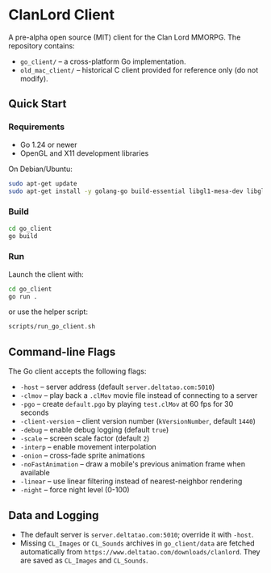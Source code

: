 # ClanLord Client

A pre-alpha open source (MIT) client for the Clan Lord MMORPG.
The repository contains:

- `go_client/` – a cross-platform Go implementation.
- `old_mac_client/` – historical C client provided for reference only (do not modify).

## Quick Start

### Requirements

- Go 1.24 or newer
- OpenGL and X11 development libraries

On Debian/Ubuntu:

```bash
sudo apt-get update
sudo apt-get install -y golang-go build-essential libgl1-mesa-dev libglu1-mesa-dev xorg-dev
```

### Build

```bash
cd go_client
go build
```

### Run

Launch the client with:

```bash
cd go_client
go run .
```

or use the helper script:

```bash
scripts/run_go_client.sh
```

## Command-line Flags

The Go client accepts the following flags:

- `-host` – server address (default `server.deltatao.com:5010`)
- `-clmov` – play back a `.clMov` movie file instead of connecting to a server
- `-pgo` – create `default.pgo` by playing `test.clMov` at 60 fps for 30 seconds
- `-client-version` – client version number (`kVersionNumber`, default `1440`)
- `-debug` – enable debug logging (default `true`)
- `-scale` – screen scale factor (default `2`)
- `-interp` – enable movement interpolation
- `-onion` – cross-fade sprite animations
- `-noFastAnimation` – draw a mobile's previous animation frame when available
- `-linear` – use linear filtering instead of nearest-neighbor rendering
- `-night` – force night level (0-100)

## Data and Logging

- The default server is `server.deltatao.com:5010`; override it with `-host`.
- Missing `CL_Images` or `CL_Sounds` archives in `go_client/data` are fetched automatically from `https://www.deltatao.com/downloads/clanlord`.
  They are saved as `CL_Images` and `CL_Sounds`.

